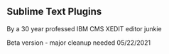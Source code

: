 ## Sublime Text Plugins 
By a 30 year professed IBM CMS XEDIT editor junkie

Beta version - major cleanup needed 05/22/2021

